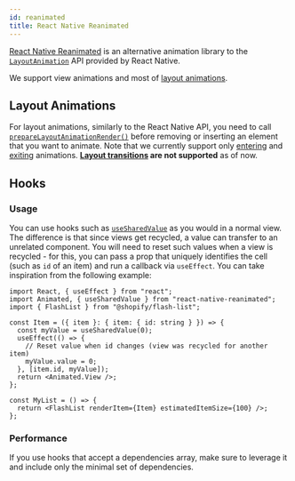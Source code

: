 ```yaml
---
id: reanimated
title: React Native Reanimated
---
```


[React Native Reanimated](https://www.reanimated2.com/) is an alternative animation library to the [`LayoutAnimation`](https://reactnative.dev/docs/layoutanimation) API provided by React Native.

We support view animations and most of [layout animations](https://docs.swmansion.com/react-native-reanimated/docs/fundamentals/layout_animations/).

## Layout Animations

For layout animations, similarly to the React Native API, you need to call [`prepareLayoutAnimationRender()`](/usage#prepareforlayoutanimationrender) before removing or inserting an element that you want to animate. Note that we currently support only [entering](https://docs.swmansion.com/react-native-reanimated/docs/api/LayoutAnimations/entryAnimations) and [exiting](https://docs.swmansion.com/react-native-reanimated/docs/api/LayoutAnimations/exitAnimations) animations. **[Layout transitions](https://docs.swmansion.com/react-native-reanimated/docs/api/LayoutAnimations/layoutTransitions) are not supported** as of now.

## Hooks

### Usage

You can use hooks such as [`useSharedValue`](https://docs.swmansion.com/react-native-reanimated/docs/api/hooks/useSharedValue) as you would in a normal view. The difference is that since views get recycled, a value can transfer to an unrelated component. You will need to reset such values when a view is recycled - for this, you can pass a prop that uniquely identifies the cell (such as `id` of an item) and run a callback via `useEffect`. You can take inspiration from the following example:

```tsx
import React, { useEffect } from "react";
import Animated, { useSharedValue } from "react-native-reanimated";
import { FlashList } from "@shopify/flash-list";

const Item = ({ item }: { item: { id: string } }) => {
  const myValue = useSharedValue(0);
  useEffect(() => {
    // Reset value when id changes (view was recycled for another item)
    myValue.value = 0;
  }, [item.id, myValue]);
  return <Animated.View />;
};

const MyList = () => {
  return <FlashList renderItem={Item} estimatedItemSize={100} />;
};
```

### Performance

If you use hooks that accept a dependencies array, make sure to leverage it and include only the minimal set of dependencies.
